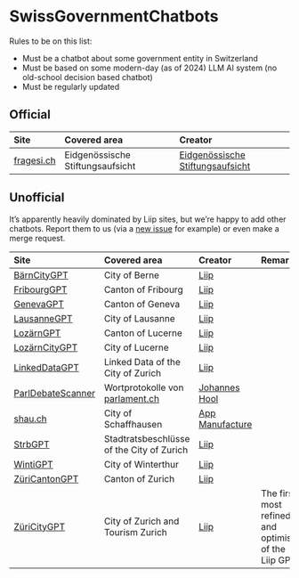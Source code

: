 # SwissGovernmentChatbots
Rules to be on this list:
* Must be a chatbot about some government entity in Switzerland
* Must be based on some modern-day (as of 2024) LLM AI system (no old-school decision based chatbot)
* Must be regularly updated 



## Official

| Site | Covered area  | Creator |
|:-----------|:--|:--|
| [fragesi.ch](https://fragesi.ch) |  Eidgenössische Stiftungsaufsicht | [Eidgenössische Stiftungsaufsicht](https://www.edi.admin.ch/) |

## Unofficial


It’s apparently heavily dominated by Liip sites, but we’re happy to add other chatbots. Report them to us (via a [new issue](https://github.com/liip/SwissGovernmentChatbots/issues/new) for example) or even make a merge request.

| Site | Covered area  | Creator | Remarks |
|:-----------|:--|:--|:--|
| [BärnCityGPT](https://baerncity.gpt.liip.ch/) | City of Berne | [Liip](https://liip.ch) | |
| [FribourgGPT](https://fribourg.gpt.liip.ch/h) | Canton of Fribourg | [Liip](https://liip.ch) | |
| [GenevaGPT](https://geneva.gpt.liip.ch/) | Canton of Geneva |  [Liip](https://liip.ch) | |
| [LausanneGPT](https://lausanne.gpt.liip.ch/) | City of Lausanne | [Liip](https://liip.ch) | |
| [LozärnGPT](https://lozaern.gpt.liip.ch/) | Canton of Lucerne | [Liip](https://liip.ch) | |
| [LozärnCityGPT](https://lozaerncity.gpt.liip.ch/) | City of Lucerne | [Liip](https://liip.ch) | |
| [LinkedDataGPT](https://ld.gpt.liip.ch/) | Linked Data of the City of Zurich | [Liip](https://liip.ch) | |
| [ParlDebateScanner](https://www.parldebatescanner.org/) | Wortprotokolle von [parlament.ch](https://parlament.ch)|[Johannes Hool](https://parldebatescanner.org/about?collabsible=contact) | |
| [shau.ch](https://shau.ch/) | City of Schaffhausen| [App Manufacture](https://www.appmanufacture.ch/) | |
| [StrbGPT](https://strb.zuericitygpt.ch/) | Stadtratsbeschlüsse of the City of Zurich | [Liip](https://liip.ch)| |
| [WintiGPT](https://winti.gpt.liip.ch/) | City of Winterthur | [Liip](https://liip.ch)  | |
| [ZüriCantonGPT](https://zuericanton.gpt.liip.ch/h) | Canton of Zurich | [Liip](https://liip.ch) | |
| [ZüriCityGPT](https://zuericitygpt.ch) | City of Zurich and Tourism Zurich | [Liip](https://liip.ch) | The first, most refined and optimised of the Liip GPTs |
